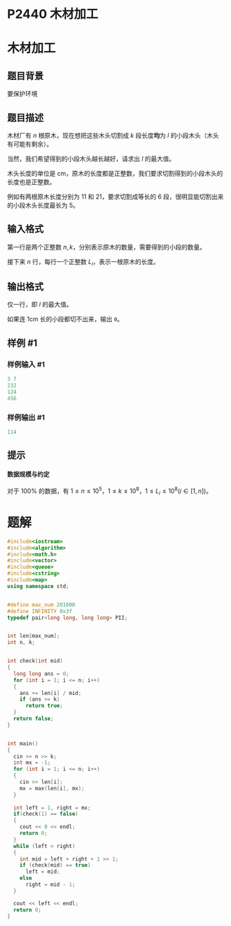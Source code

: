 # P2440 木材加工

# 木材加工

## 题目背景

要保护环境

## 题目描述

木材厂有 $n$ 根原木，现在想把这些木头切割成 $k$ 段长度**均**为 $l$ 的小段木头（木头有可能有剩余）。

当然，我们希望得到的小段木头越长越好，请求出 $l$ 的最大值。

木头长度的单位是 $\text{cm}$，原木的长度都是正整数，我们要求切割得到的小段木头的长度也是正整数。

例如有两根原木长度分别为 $11$ 和 $21$，要求切割成等长的 $6$ 段，很明显能切割出来的小段木头长度最长为 $5$。

## 输入格式

第一行是两个正整数 $n,k$，分别表示原木的数量，需要得到的小段的数量。

接下来 $n$ 行，每行一个正整数 $L_i$，表示一根原木的长度。

## 输出格式

仅一行，即 $l$ 的最大值。

如果连 $\text{1cm}$ 长的小段都切不出来，输出 `0`。

## 样例 #1

### 样例输入 #1

```c++
3 7
232
124
456
```

### 样例输出 #1

```c++
114
```

## 提示

#### 数据规模与约定

对于 $100\%$ 的数据，有 $1\le n\le 10^5$，$1\le k\le 10^8$，$1\le L_i\le 10^8(i\in[1,n])$。

# 题解

```c++
#include<iostream>
#include<algorithm>
#include<math.h>
#include<vector>
#include<queue>
#include<cstring>
#include<map>
using namespace std;


#define max_num 201000
#define INFINITY 0x3f   
typedef pair<long long, long long> PII;


int len[max_num];
int n, k;


int check(int mid)
{
  long long ans = 0;
  for (int i = 1; i <= n; i++)
  {
    ans += len[i] / mid;
    if (ans >= k)
      return true;
  }
  return false;
}


int main()
{
  cin >> n >> k;
  int mx = -1;
  for (int i = 1; i <= n; i++)
  {
    cin >> len[i];
    mx = max(len[i], mx);
  }
    
  int left = 1, right = mx;
  if(check(1) == false)
  {
    cout << 0 << endl;
    return 0;
  }
  while (left < right)
  {
    int mid = left + right + 1 >> 1;
    if (check(mid) == true)
      left = mid;
    else
      right = mid - 1;
  }

  cout << left << endl;
  return 0;
}
```
